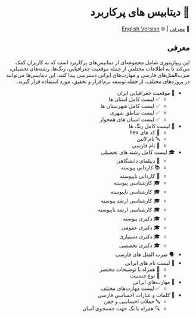 <div align="right" dir="rtl">
<h1>🌟 دیتابیس های پرکاربرد</h1>

<p>
    📖 <a href="#introduction">معرفی</a> | 
    🌐 <a href="README.en.md">English Version</a>
</p>

<h2 id="introduction">معرفی</h2>
<p>
    این ریپازیتوری شامل مجموعه‌ای از دیتابیس‌های پرکاربرد است که به کاربران کمک می‌کند تا به اطلاعات مختلفی از جمله موقعیت جغرافیایی، رنگ‌ها، رشته‌های تحصیلی، ضرب‌المثل‌های فارسی و مهارت‌های ایرانی دسترسی پیدا کنند. این دیتابیس‌ها می‌توانند در پروژه‌های مختلف، از جمله توسعه نرم‌افزار و تحقیق، مورد استفاده قرار گیرند.
</p>

<ul>
    <li>
        📍 موقعیت جغرافیایی ایران
        <ul>
            <li>✅ لیست کامل استان ها</li>
            <li>✅ لیست کامل شهرستان ها</li>
            <li>✅ لیست مناطق شهری</li>
            <li>✅ لیست استان های همجوار</li>
        </ul>
    </li>
    <li>
        🎨 لیست کامل رنگ ها
        <ul>
            <li>🔳 کد های hex</li>
            <li>🔤 نام لاتین</li>
            <li>🎨 نام فارسی</li>
        </ul>
    </li>
    <li>
        🎓 لیست کامل رشته های تحصیلی
        <ul>
            <li>📜 دیپلمای دانشگاهی</li>
            <li>📚 کاردانی پیوسته</li>
            <li>📖 کاردانی ناپیوسته</li>
            <li>🎓 کارشناسی پیوسته</li>
            <li>🎓 کارشناسی ناپیوسته</li>
            <li>🎓 کارشناسی ارشد پیوسته</li>
            <li>🎓 کارشناسی ارشد ناپیوسته</li>
            <li>🎓 دکتری پیوسته</li>
            <li>🎓 دکتری عمومی</li>
            <li>🎓 دکتری دستیاری</li>
            <li>🎓 دکتری تخصصی</li>
        </ul>
    </li>
    <li>
        🗣️ ضرب المثل های فارسی
    </li>
    <li>
        📝 لیست نام های ایرانی 
        <ul>
            <li>📖 همراه با توضیحات مختصر</li>
            <li>🚻 نوع جنسیت</li>
        </ul>
    </li>
    <li>
        💼 مهارت‌های ایرانی
        <ul>
            <li>✅ لیست مهارت‌های مختلف</li>
        </ul>
    </li>
    <li>
        📖  کلمات و عبارات احساسی فارسی
        <ul>
            <li>🔤 جملات احساسی و خفن</li>
            <li> 🔍 همراه با تگ جهت جستجوی آسان</li>
        </ul>
    </li>

</ul>
</div> 